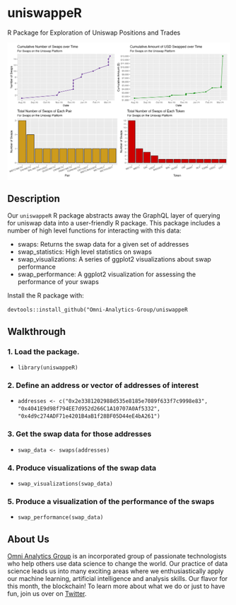 # uniswappeR

R Package for Exploration of Uniswap Positions and Trades

<img src="man/figures/example_plot.png" width="600px" align="center"/>

## Description

Our `uniswappeR` R package abstracts away the GraphQL layer of querying for uniswap data into a user-friendly R package. This package includes a number of high level functions for interacting with this data:

- swaps: Returns the swap data for a given set of addresses
- swap_statistics: High level statistics on swaps
- swap_visualizations: A series of ggplot2 visualizations about swap performance
- swap_performance: A ggplot2 visualization for assessing the performance of your swaps

Install the R package with:

`devtools::install_github("Omni-Analytics-Group/uniswappeR`

## Walkthrough

### 1. Load the package.

- `library(uniswappeR)`

### 2. Define an address or vector of addresses of interest

- `addresses <- c("0x2e3381202988d535e8185e7089f633f7c9998e83", "0x4041E9d98f794EE7d952d266C1A10707A0Af5332", "0x4d9c274ADF71e4201B4aB1f28BF05D44eE4bA261")`

### 3. Get the swap data for those addresses

- `swap_data <- swaps(addresses)`

### 4. Produce visualizations of the swap data

- `swap_visualizations(swap_data)`

### 5. Produce a visualization of the performance of the swaps

- `swap_performance(swap_data)`

## About Us

[Omni Analytics Group](https://omnianalytics.io) is an incorporated group of passionate technologists who help others use data science to change the world. Our  practice of data science leads us into many exciting areas where we enthusiastically apply our machine learning, artificial intelligence and analysis skills. Our flavor for this month, the blockchain!  To learn more about what we do or just to have fun, join us over on [Twitter](https://twitter.com/OmniAnalytics).

